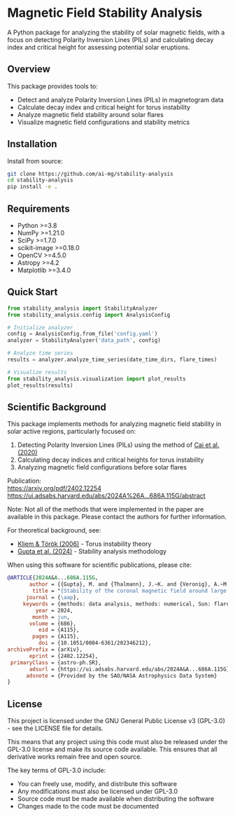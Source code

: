 # Magnetic Field Stability Analysis

A Python package for analyzing the stability of solar magnetic fields, with a focus on detecting Polarity Inversion Lines (PILs) and calculating decay index and critical height for assessing potential solar eruptions.

## Overview

This package provides tools to:
- Detect and analyze Polarity Inversion Lines (PILs) in magnetogram data
- Calculate decay index and critical height for torus instability
- Analyze magnetic field stability around solar flares
- Visualize magnetic field configurations and stability metrics

## Installation

Install from source:

```bash
git clone https://github.com/ai-mg/stability-analysis
cd stability-analysis
pip install -e .
```

## Requirements

- Python >=3.8
- NumPy >=1.21.0
- SciPy >=1.7.0
- scikit-image >=0.18.0
- OpenCV >=4.5.0
- Astropy >=4.2
- Matplotlib >=3.4.0

## Quick Start

```python
from stability_analysis import StabilityAnalyzer
from stability_analysis.config import AnalysisConfig

# Initialize analyzer
config = AnalysisConfig.from_file('config.yaml')
analyzer = StabilityAnalyzer('data_path', config)

# Analyze time series
results = analyzer.analyze_time_series(date_time_dirs, flare_times)

# Visualize results
from stability_analysis.visualization import plot_results
plot_results(results)
```


## Scientific Background

This package implements methods for analyzing magnetic field stability in solar active regions, particularly focused on:

1. Detecting Polarity Inversion Lines (PILs) using the method of [Cai et al. (2020)](https://www.researchgate.net/profile/Berkay-Aydin/publication/350201132_A_Framework_for_Detecting_Polarity_Inversion_Lines_from_Longitudinal_Magnetograms/links/62f2aad64532247693906559/A-Framework-for-Detecting-Polarity-Inversion-Lines-from-Longitudinal-Magnetograms.pdf)
2. Calculating decay indices and critical heights for torus instability
3. Analyzing magnetic field configurations before solar flares


Publication: \
https://arxiv.org/pdf/2402.12254 \
https://ui.adsabs.harvard.edu/abs/2024A%26A...686A.115G/abstract

Note: Not all of the methods that were implemented in the paper are available in this package. Please contact the authors for further information.

For theoretical background, see:
- [Kliem & Török (2006)](https://arxiv.org/pdf/physics/0605217) - Torus instability theory
- [Gupta et al. (2024)](https://arxiv.org/pdf/2402.12254) - Stability analysis methodology

When using this software for scientific publications, please cite:

```bibtex
@ARTICLE{2024A&A...686A.115G,
       author = {{Gupta}, M. and {Thalmann}, J.~K. and {Veronig}, A.~M.},
        title = "{Stability of the coronal magnetic field around large confined and eruptive solar flares}",
      journal = {\aap},
     keywords = {methods: data analysis, methods: numerical, Sun: flares, Sun: magnetic fields, Astrophysics - Solar and Stellar Astrophysics},
         year = 2024,
        month = jun,
       volume = {686},
          eid = {A115},
        pages = {A115},
          doi = {10.1051/0004-6361/202346212},
archivePrefix = {arXiv},
       eprint = {2402.12254},
 primaryClass = {astro-ph.SR},
       adsurl = {https://ui.adsabs.harvard.edu/abs/2024A&A...686A.115G},
      adsnote = {Provided by the SAO/NASA Astrophysics Data System}
}
```
## License

This project is licensed under the GNU General Public License v3 (GPL-3.0) - see the LICENSE file for details.

This means that any project using this code must also be released under the GPL-3.0 license and make its source code available. This ensures that all derivative works remain free and open source.

The key terms of GPL-3.0 include:
- You can freely use, modify, and distribute this software
- Any modifications must also be licensed under GPL-3.0
- Source code must be made available when distributing the software
- Changes made to the code must be documented
